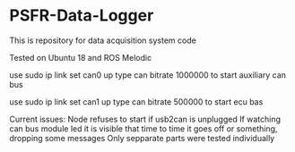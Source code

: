 # PSFR-Data-Logger
This is repository for data acquisition system code 

Tested on Ubuntu 18 and ROS Melodic

use sudo ip link set can0 up type can bitrate 1000000 to start auxiliary can bus

use sudo ip link set can1 up type can bitrate 500000 to start ecu bas

Current issues:
Node refuses to start if usb2can is unplugged
If watching can bus module led it is visible that time to time it goes off or something, dropping some messages
Only sepparate parts were tested individually
